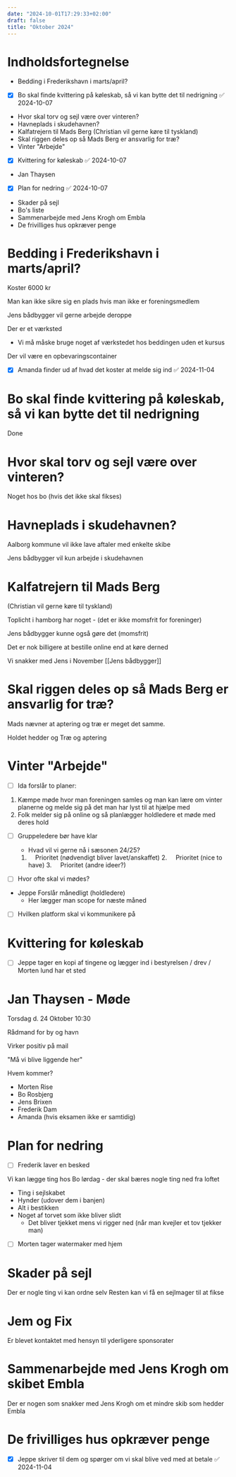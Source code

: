 ```yaml
---
date: "2024-10-01T17:29:33+02:00"
draft: false
title: "Oktober 2024"
---
```

# Indholdsfortegnelse

- Bedding i Frederikshavn i marts/april?
- [x] Bo skal finde kvittering på køleskab, så vi kan bytte det til nedrigning ✅ 2024-10-07
- Hvor skal torv og sejl være over vinteren? 
- Havneplads i skudehavnen?
- Kalfatrejern til Mads Berg (Christian vil gerne køre til tyskland)
- Skal riggen deles op så Mads Berg er ansvarlig for træ?
- Vinter "Arbejde"
- [x] Kvittering for køleskab ✅ 2024-10-07
- Jan Thaysen
- [x] Plan for nedring ✅ 2024-10-07
- Skader på sejl
- Bo's liste
- Sammenarbejde med Jens Krogh om Embla
- De frivilliges hus opkræver penge

# Bedding i Frederikshavn i marts/april?
Koster 6000 kr

Man kan ikke sikre sig en plads hvis man ikke er foreningsmedlem

Jens bådbygger vil gerne arbejde deroppe

Der er et værksted

- Vi må måske bruge noget af værkstedet hos beddingen uden et kursus

Der vil være en opbevaringscontainer 

- [x] Amanda finder ud af hvad det koster at melde sig ind ✅ 2024-11-04

# Bo skal finde kvittering på køleskab, så vi kan bytte det til nedrigning
Done

# Hvor skal torv og sejl være over vinteren? 
Noget hos bo (hvis det ikke skal fikses)

# Havneplads i skudehavnen?
Aalborg kommune vil ikke lave aftaler med enkelte skibe

Jens bådbygger vil kun arbejde i skudehavnen

# Kalfatrejern til Mads Berg 
(Christian vil gerne køre til tyskland)

Toplicht i hamborg har noget - (det er ikke momsfrit for foreninger)

Jens bådbygger kunne også gøre det (momsfrit)

Det er nok billigere at bestille online end at køre derned

Vi snakker med Jens i November [[Jens bådbygger]]

# Skal riggen deles op så Mads Berg er ansvarlig for træ?
Mads nævner at aptering og træ er meget det samme.

Holdet hedder og Træ og aptering

# Vinter "Arbejde"
- [ ] Ida forslår to planer:
1. Kæmpe møde hvor man foreningen samles og man kan lære om vinter planerne og melde sig på det man har lyst til at hjælpe med
2. Folk melder sig på online og så planlægger holdledere et møde med deres hold 

- [ ] Gruppeledere bør have klar
	- Hvad vil vi gerne nå i sæsonen 24/25?
	
	1.     Prioritet (nødvendigt bliver lavet/anskaffet)
	2.     Prioritet (nice to have)
	3.     Prioritet (andre ideer?)

- [ ] Hvor ofte skal vi mødes?
- Jeppe Forslår månedligt (holdledere)
	- Her lægger man scope for næste måned

- [ ] Hvilken platform skal vi kommunikere på

# Kvittering for køleskab
- [ ] Jeppe tager en kopi af tingene og lægger ind i bestyrelsen / drev / Morten lund har et sted

# Jan Thaysen - Møde
Torsdag d. 24 Oktober 10:30

Rådmand for by og havn

Virker positiv på mail

"Må vi blive liggende her"

Hvem kommer?

- Morten Rise 
- Bo Rosbjerg
- Jens Brixen
- Frederik Dam
- Amanda (hvis eksamen ikke er samtidig)

# Plan for nedring
- [ ] Frederik laver en besked

Vi kan lægge ting hos Bo lørdag - der skal bæres nogle ting ned fra loftet

- Ting i sejlskabet
- Hynder (udover dem i banjen)
- Alt i bestikken
- Noget af torvet som ikke bliver slidt
	- Det bliver tjekket mens vi rigger ned (når man kvejler et tov tjekker man)

- [ ] Morten tager watermaker med hjem

# Skader på sejl
Der er nogle ting vi kan ordne selv
Resten kan vi få en sejlmager til at fikse

# Jem og Fix
Er blevet kontaktet med hensyn til yderligere sponsorater

# Sammenarbejde med Jens Krogh om skibet Embla
Der er nogen som snakker med Jens Krogh om et mindre skib som hedder Embla

# De frivilliges hus opkræver penge
- [x] Jeppe skriver til dem og spørger om vi skal blive ved med at betale ✅ 2024-11-04